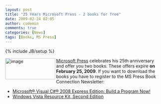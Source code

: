 ```yaml
---
layout: post
title: "25 Years Microsoft Press - 2 books for free"
date: 2009-02-24 02:05
author: codemin
comments: true
categories: [News]
tags: [Books, MS Press]
---
```

{% include JB/setup %}
<p><a href="http://code-inside.de/blog-in/wp-content/uploads/image50.png"><img style="border-top-width: 0px; border-left-width: 0px; border-bottom-width: 0px; border-right-width: 0px" height="69" alt="image" src="http://code-inside.de/blog-in/wp-content/uploads/image-thumb56.png" width="161" align="left" border="0" /></a> <a href="http://microsoftpressdev.libredigital.com/developertools/">Microsoft Press</a> celebrates his 25th anniversary and offer you two books. These offers expire <strong>on February 25, 2009</strong>. If you want to download the books you have to register to the MS Press Book Connection Newsletter: </p>  <ul>   <li><a href="http://csna01.libredigital.com/?urrs4gt63d">Microsoft&#174; Visual C#&#174; 2008 Express Edition: Build a Program Now!</a> </li>    <li><a href="http://csna01.libredigital.com/?urws8un4p7">Windows Vista Resource Kit, Second Edition</a> </li> </ul>
